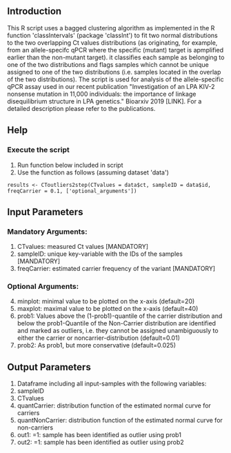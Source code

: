 
## Introduction
This R script uses a bagged clustering algorithm as implemented in the R function 'classIntervals' (package 'classInt') to fit two normal distributions to the two overlapping Ct values distributions (as originating, for example, from an allele-specifc qPCR where the specific (mutant) target is apmplified earlier than the non-mutant target). it classifies each sample as belonging to one of the two distributions and flags samples which cannot be unique assigned to one of the two distributions (i.e. samples located in the overlap of the two distributions).
The script is used for analysis of the allele-specific qPCR assay used in our recent publication "Investigation of an LPA KIV-2 nonsense mutation in 11,000 individuals: the importance of linkage disequilibrium structure in LPA genetics." Bioarxiv 2019 [LINK]. For a detailed description please refer to the publications. 


## Help

### Execute the script
 1. Run function below included in script
 2. Use the function as follows (assuming dataset 'data')
    
 `results <- CToutliers2step(CTvalues = data$ct,
                           sampleID = data$id,
                           freqCarrier = 0.1,
                           ['optional_arguments'])`
 
## Input Parameters 
### Mandatory Arguments:
 1. CTvalues: measured Ct values [MANDATORY]
 2. sampleID: unique key-variable with the IDs of the samples  [MANDATORY]
 3. freqCarrier: estimated carrier frequency of the variant  [MANDATORY]

### Optional Arguments:
 4. minplot: minimal value to be plotted on the x-axis (default=20)
 5. maxplot: maximal value to be plotted on the x-axis (default=40)
 6. prob1:  Values above the (1-prob1)-quantile of the carrier distribution and below the prob1-Quantile of the Non-Carrier distribution are identified and marked as outliers, i.e. they cannot be assigned unambiguously to either the carrier or noncarrier-distribution (default=0.01)
 7. prob2:  As prob1, but more conservative (default=0.025)


## Output Parameters 
 1. Dataframe including all input-samples with the following variables:
 2. sampleID
 3. CTvalues
 4. quantCarrier: distribution function of the estimated normal curve for carriers
 5. quantNonCarrier: distribution function of the estimated normal curve for non-carriers
 6. out1: =1: sample has been identified as outlier using prob1  
 7. out2: =1: sample has been identified as outlier using prob2 


